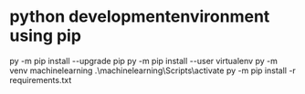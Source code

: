 # python developmentenvironment using pip
py -m pip install --upgrade pip
py -m pip install --user virtualenv
py -m venv machinelearning
.\machinelearning\Scripts\activate
py -m pip install -r requirements.txt